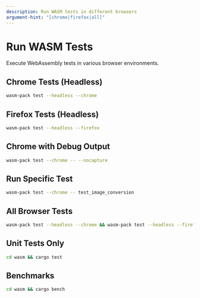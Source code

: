 ```yaml
---
description: Run WASM tests in different browsers
argument-hint: "[chrome|firefox|all]"
---
```


# Run WASM Tests

Execute WebAssembly tests in various browser environments.

## Chrome Tests (Headless)
```bash
wasm-pack test --headless --chrome
```

## Firefox Tests (Headless)
```bash
wasm-pack test --headless --firefox
```

## Chrome with Debug Output
```bash
wasm-pack test --chrome -- --nocapture
```

## Run Specific Test
```bash
wasm-pack test --chrome -- test_image_conversion
```

## All Browser Tests
```bash
wasm-pack test --headless --chrome && wasm-pack test --headless --firefox
```

## Unit Tests Only
```bash
cd wasm && cargo test
```

## Benchmarks
```bash
cd wasm && cargo bench
```